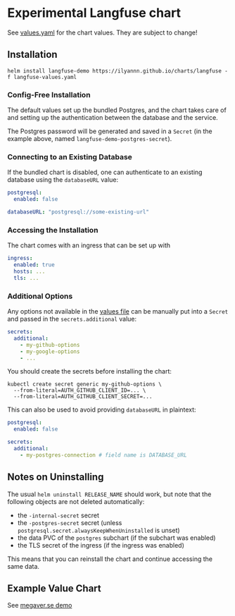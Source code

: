# Experimental Langfuse chart

See [values.yaml](values.yaml) for the chart values. They are subject to change!

## Installation

```shell
helm install langfuse-demo https://ilyannn.github.io/charts/langfuse -f langfuse-values.yaml
```

### Config-Free Installation

The default values set up the bundled Postgres, and the chart takes care of and setting up
the authentication between the database and the service.

The Postgres password will be generated and saved in a `Secret` (in the example above, named
`langfuse-demo-postgres-secret`).

### Connecting to an Existing Database

If the bundled chart is disabled, one can authenticate to an existing database using the `databaseURL` value:

```yaml
postgresql:
  enabled: false

databaseURL: "postgresql://some-existing-url"
```



### Accessing the Installation

The chart comes with an ingress that can be set up with

```yaml
ingress:
  enabled: true
  hosts: ...
  tls: ...
```

### Additional Options

Any options not available in the [values file](values.yaml) can be manually put into a `Secret` and passed in the `secrets.additional` value:

```yaml
secrets:
  additional:
    - my-github-options
    - my-google-options
    - ...
```

You should create the secrets before installing the chart:

```shell
kubectl create secret generic my-github-options \
  --from-literal=AUTH_GITHUB_CLIENT_ID=... \
  --from-literal=AUTH_GITHUB_CLIENT_SECRET=...
```

This can also be used to avoid providing `databaseURL` in plaintext:

```yaml
postgresql:
  enabled: false

secrets:
  additional:
    - my-postgres-connection # field name is DATABASE_URL
```


## Notes on Uninstalling 

The usual `helm uninstall RELEASE_NAME` should work, but note that the following objects are not deleted automatically:

- the `-internal-secret` secret
- the `-postgres-secret` secret (unless `postgresql.secret.alwaysKeepWhenUninstalled` is unset)
- the data PVC of the `postgres` subchart (if the subchart was enabled)
- the TLS secret of the ingress (if the ingress was enabled)

This means that you can reinstall the chart and continue accessing the same data.

## Example Value Chart

See [megaver.se demo](https://docs.cluster.megaver.se/cluster/langfuse-demo-values.yaml)

